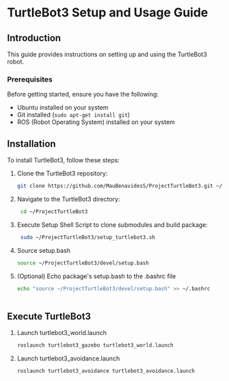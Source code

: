 # TurtleBot3 Setup and Usage Guide

## Introduction

This guide provides instructions on setting up and using the TurtleBot3 robot.

### Prerequisites

Before getting started, ensure you have the following:

* Ubuntu installed on your system
* Git installed (`sudo apt-get install git`)
* ROS (Robot Operating System) installed on your system

## Installation

To install TurtleBot3, follow these steps:

1. Clone the TurtleBot3 repository:
   ```bash
   git clone https://github.com/MauBenavidesS/ProjectTurtleBot3.git ~/ProjectTurtleBot3
2. Navigate to the TurtleBot3 directory:
   ```bash
    cd ~/ProjectTurtleBot3
3. Execute Setup Shell Script to clone submodules and build package:
   ```bash
    sudo ~/ProjectTurtleBot3/setup_turtlebot3.sh
4. Source setup.bash
   ```bash
   source ~/ProjectTurtleBot3/devel/setup.bash
5. (Optional) Echo package's setup.bash to the .bashrc file
   ```bash
   echo "source ~/ProjectTurtleBot3/devel/setup.bash" >> ~/.bashrc
    
## Execute TurtleBot3
1. Launch turtlebot3_world.launch
    ```bash
    roslaunch turtlebot3_gazebo turtlebot3_world.launch
2. Launch turtlebot3_avoidance.launch
    ```bash
    roslaunch turtlebot3_avoidance turtlebot3_avoidance.launch
